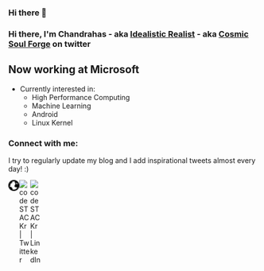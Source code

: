 ### Hi there 👋

<!--
**Exorust/exorust** is a ✨ _special_ ✨ repository because its `README.md` (this file) appears on your GitHub profile.

Here are some ideas to get you started:

- 🔭 I’m currently working on ...
- 🌱 I’m currently learning ...
- 👯 I’m looking to collaborate on ...
- 🤔 I’m looking for help with ...
- 💬 Ask me about ...
- 📫 How to reach me: ...
- 😄 Pronouns: ...
- ⚡ Fun fact: ...
-->

### Hi there, I'm Chandrahas - aka [Idealistic Realist][website] - aka [Cosmic Soul Forge][twitter] on twitter

## Now working at Microsoft
- Currently interested in:
    - High Performance Computing
    - Machine Learning
    - Android
    - Linux Kernel

### Connect with me:

I try to regularly update my blog and I add inspirational tweets almost every day! :)

[<img align="left" alt="codeSTACKr.com" width="22px" src="https://raw.githubusercontent.com/iconic/open-iconic/master/svg/globe.svg" />][website]

[<img align="left" alt="codeSTACKr | Twitter" width="22px" src="https://cdn.jsdelivr.net/npm/simple-icons@v3/icons/twitter.svg" />][twitter]
[<img align="left" alt="codeSTACKr | LinkedIn" width="22px" src="https://cdn.jsdelivr.net/npm/simple-icons@v3/icons/linkedin.svg" />][linkedin]


[website]: https://exorust.github.io/
[twitter]: https://twitter.com/cosmicsoulforge
[linkedin]: https://www.linkedin.com/in/chandrahas-aroori/